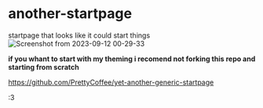 # another-startpage
startpage that looks like it could start things
![Screenshot from 2023-09-12 00-29-33](https://github.com/Costeer/another-startpage/assets/142180709/8cfc367a-03ea-4e9c-ba0b-5260d26f328c)

**if you whant to start with my theming i recomend not forking this repo and starting from scratch**

https://github.com/PrettyCoffee/yet-another-generic-startpage

:3
